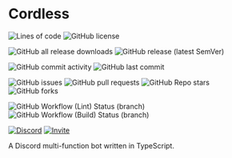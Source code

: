 # Cordless

![Lines of code](https://img.shields.io/tokei/lines/github/GGORG0/cordless_bot?label=lines%20of%20code&style=for-the-badge)
![GitHub license](https://img.shields.io/github/license/GGORG0/cordless_bot?style=for-the-badge)

![GitHub all release downloads](https://img.shields.io/github/downloads/GGORG0/cordless_bot/total?style=for-the-badge)
![GitHub release (latest SemVer)](https://img.shields.io/github/v/release/GGORG0/cordless_bot?style=for-the-badge)

![GitHub commit activity](https://img.shields.io/github/commit-activity/m/GGORG0/cordless_bot?style=for-the-badge)
![GitHub last commit](https://img.shields.io/github/last-commit/GGORG0/cordless_bot?style=for-the-badge)

![GitHub issues](https://img.shields.io/github/issues/GGORG0/cordless_bot?style=for-the-badge)
![GitHub pull requests](https://img.shields.io/github/issues-pr/GGORG0/cordless_bot?style=for-the-badge)
![GitHub Repo stars](https://img.shields.io/github/stars/GGORG0/cordless_bot?style=for-the-badge)
![GitHub forks](https://img.shields.io/github/forks/GGORG0/cordless_bot?style=for-the-badge)

![GitHub Workflow (Lint) Status (branch)](https://img.shields.io/github/workflow/status/GGORG0/cordless_bot/Lint/master?label=Lint&style=for-the-badge)
![GitHub Workflow (Build) Status (branch)](https://img.shields.io/github/workflow/status/GGORG0/cordless_bot/Build/master?label=Build&style=for-the-badge)

[![Discord](https://img.shields.io/discord/949409250285846528?label=Support%20server&style=for-the-badge&logo=discord)](https://l.ggorg.tk/cordless-server)
[![Invite](https://img.shields.io/static/v1?label=Invite&message=to%20your%20server&color=brightgreen&style=for-the-badge&logo=discord)](https://l.ggorg.tk/cordless)

A Discord multi-function bot written in TypeScript.
